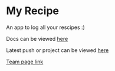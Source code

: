 # My Recipe #
An app to log all your rescipes :)

Docs can be viewed [here](https://cse110-fall22-group12.github.io/cse110-fall22-group12/out/data.js.html)

Latest push or project can be viewed [here](https://cse110-fall22-group12.github.io/cse110-fall22-group12/components/index.html)

[Team page link](https://github.com/cse110-fall22-group12/cse110-fall22-group12/blob/main/admin/team.md)
